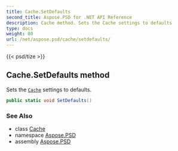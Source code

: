 ```yaml
---
title: Cache.SetDefaults
second_title: Aspose.PSD for .NET API Reference
description: Cache method. Sets the Cache settings to defaults
type: docs
weight: 80
url: /net/aspose.psd/cache/setdefaults/
---
```

{{< psd/tize >}}
## Cache.SetDefaults method

Sets the [`Cache`](../) settings to defaults.

```csharp
public static void SetDefaults()
```

### See Also

* class [Cache](../)
* namespace [Aspose.PSD](../../../aspose.psd/)
* assembly [Aspose.PSD](../../../)


